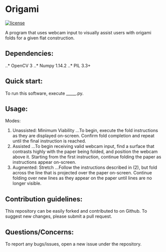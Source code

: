 # Origami

[![license](https://img.shields.io/github/license/mashape/apistatus.svg)](https://github.com/concavegit/cv-assisted-origami/blob/master/LICENSE)

A program that uses webcam input to visually assist users with origami folds for a given flat construction.

## Dependencies:

..* OpenCV 3
..* Numpy 1.14.2
..* PIL 3.3+

## Quick start:

To run this software, execute _____.py.

## Usage:

Modes:

1. Unassisted: Minimum Viability
...To begin, execute the fold instructions as they are displayed on-screen. Confirm fold completion and repeat until the final instruction is reached.
2. Assisted
...To begin receiving valid webcam input, find a surface that contrasts highly with the paper being folded, and position the webcam above it. Starting from the first instruction, continue folding the paper as instructions appear on-screen.
3. Augmented: Stretch
...Follow the instructions described in (2), but fold across the line that is projected over the paper on-screen. Continue folding over new lines as they appear on the paper until lines are no longer visible.

## Contribution guidelines:

This repository can be easily forked and contributed to on Github. To suggest new changes, please submit a pull request.

## Questions/Concerns:

To report any bugs/issues, open a new issue under the repository.
